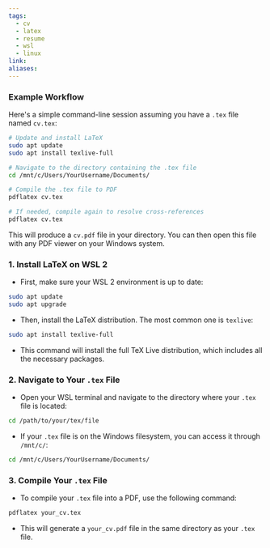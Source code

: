 ```yaml
---
tags:
  - cv
  - latex
  - resume
  - wsl
  - linux
link: 
aliases:
---
```


### Example Workflow

Here's a simple command-line session assuming you have a `.tex` file named `cv.tex`:

```bash
# Update and install LaTeX
sudo apt update
sudo apt install texlive-full

# Navigate to the directory containing the .tex file
cd /mnt/c/Users/YourUsername/Documents/

# Compile the .tex file to PDF
pdflatex cv.tex

# If needed, compile again to resolve cross-references
pdflatex cv.tex
```

This will produce a `cv.pdf` file in your directory. You can then open this file with any PDF viewer on your Windows system.

### 1. **Install LaTeX on WSL 2**

- First, make sure your WSL 2 environment is up to date:

```bash
sudo apt update
sudo apt upgrade
```


- Then, install the LaTeX distribution. The most common one is `texlive`:

```bash
sudo apt install texlive-full
```

- This command will install the full TeX Live distribution, which includes all the necessary packages.


### 2. **Navigate to Your `.tex` File**

- Open your WSL terminal and navigate to the directory where your `.tex` file is located:

```bash
cd /path/to/your/tex/file
```

- If your `.tex` file is on the Windows filesystem, you can access it through `/mnt/c/`:

```bash
cd /mnt/c/Users/YourUsername/Documents/
```


### 3. **Compile Your `.tex` File**

- To compile your `.tex` file into a PDF, use the following command:

```bash
pdflatex your_cv.tex
```

- This will generate a `your_cv.pdf` file in the same directory as your `.tex` file.








